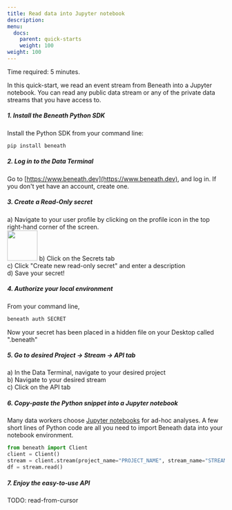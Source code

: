 ```yaml
---
title: Read data into Jupyter notebook
description:
menu:
  docs:
    parent: quick-starts
    weight: 100
weight: 100
---
```


Time required: 5 minutes.

In this quick-start, we read an event stream from Beneath into a Jupyter notebook. You can read any public data stream or any of the private data streams that you have access to.

##### 1. Install the Beneath Python SDK
Install the Python SDK from your command line:
```bash
pip install beneath
```

##### 2. Log in to the Data Terminal
Go to [https://www.beneath.dev](https://www.beneath.dev), and log in. If you don't yet have an account, create one.

##### 3. Create a Read-Only secret
a) Navigate to your user profile by clicking on the profile icon in the top right-hand corner of the screen. <br>
<img src="/media/profile-icon.png" width="70px"/>
b) Click on the Secrets tab <br>
c) Click "Create new read-only secret" and enter a description <br>
d) Save your secret!

##### 4. Authorize your local environment
From your command line,
```bash
beneath auth SECRET
``` 
Now your secret has been placed in a hidden file on your Desktop called ".beneath"

##### 5. Go to desired Project &rarr; Stream &rarr; API tab
a) In the Data Terminal, navigate to your desired project<br>
b) Navigate to your desired stream<br>
c) Click on the API tab

##### 6. Copy-paste the Python snippet into a Jupyter notebook
Many data workers choose [Jupyter notebooks](https://jupyter.org/) for ad-hoc analyses. A few short lines of Python code are all you need to import Beneath data into your notebook environment.

```python
from beneath import Client
client = Client()
stream = client.stream(project_name="PROJECT_NAME", stream_name="STREAM_NAME")
df = stream.read()
```

##### 7. Enjoy the easy-to-use API
TODO: read-from-cursor

